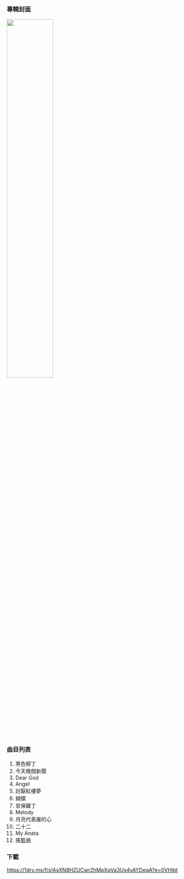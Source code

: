 ### 專輯封面

<div><img src="https://github.com/KawausoJyou/KawausoJyou.github.io/assets/92703641/07798b50-5a4b-4226-9567-03e9ca9860fd" width="50%" height="50%"></div>

### 曲目列表

1. 黑色柳丁
2. 今天晚間新聞
3. Dear God
4. Angel
5. 討厭紅樓夢
6. 蝴蝶
7. 宮保雞丁
8. Melody
9. 月亮代表誰的心
10. 二十二
11. My Anata
12. 搖籃曲

### 下載

https://1drv.ms/f/s!AsXN8HZUCwr2hMpXqVa3Ux4vAYDeqA?e=0VHibt